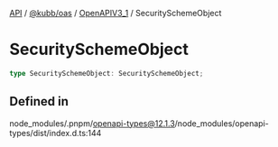 [API](../../../../../packages.md) / [@kubb/oas](../../../index.md) / [OpenAPIV3\_1](../index.md) / SecuritySchemeObject

# SecuritySchemeObject

```ts
type SecuritySchemeObject: SecuritySchemeObject;
```

## Defined in

node\_modules/.pnpm/openapi-types@12.1.3/node\_modules/openapi-types/dist/index.d.ts:144
